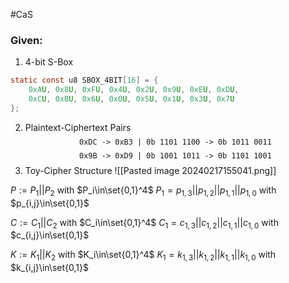 #CaS

### Given:
1. 4-bit S-Box
```c
static const u8 SBOX_4BIT[16] = {
	0xAU, 0x8U, 0xFU, 0x4U, 0x2U, 0x9U, 0xEU, 0xDU,
	0xCU, 0xBU, 0x6U, 0x0U, 0x5U, 0x1U, 0x3U, 0x7U
};
```
2. Plaintext-Ciphertext Pairs
$$
\texttt{0xDC -> 0xB3 | 0b 1101 1100 -> 0b 1011 0011}
$$
$$
\texttt{0x9B -> 0xD9 | 0b 1001 1011 -> 0b 1101 1001}
$$
3. Toy-Cipher Structure
![[Pasted image 20240217155041.png]]

$P := P_1|| P_2$ with $P_i\in\set{0,1}^4$
$P_1=p_{1,3}||p_{1,2}||p_{1,1}||p_{1,0}$ with $p_{i,j}\in\set{0,1}$

$C := C_1|| C_2$ with $C_i\in\set{0,1}^4$
$C_1=c_{1,3}||c_{1,2}||c_{1,1}||c_{1,0}$ with $c_{i,j}\in\set{0,1}$

$K := K_1||K_2$ with $K_i\in\set{0,1}^4$
$K_1=k_{1,3}||k_{1,2}||k_{1,1}||k_{1,0}$ with $k_{i,j}\in\set{0,1}$

